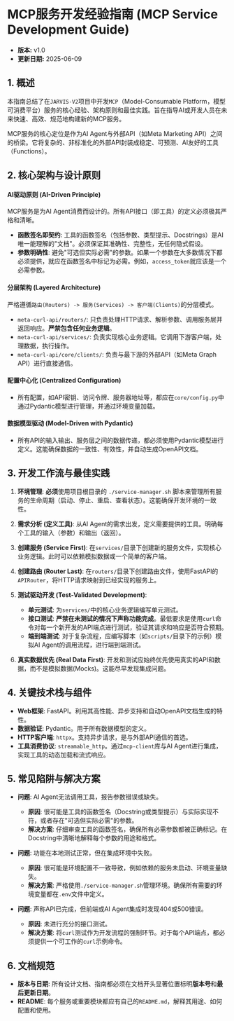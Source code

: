 
# MCP服务开发经验指南 (MCP Service Development Guide)

- **版本:** v1.0
- **更新日期:** 2025-06-09

## 1. 概述

本指南总结了在`JARVIS-V2`项目中开发`MCP`（Model-Consumable Platform，模型可消费平台）服务的核心经验、架构原则和最佳实践。旨在指导AI或开发人员在未来快速、高效、规范地构建新的MCP服务。

MCP服务的核心定位是作为AI Agent与外部API（如Meta Marketing API）之间的桥梁。它将复杂的、非标准化的外部API封装成稳定、可预测、AI友好的工具（Functions）。

## 2. 核心架构与设计原则

#### **AI驱动原则 (AI-Driven Principle)**
MCP服务是为AI Agent消费而设计的。所有API接口（即工具）的定义必须极其严格和清晰。

- **函数签名即契约**: 工具的函数签名（包括参数、类型提示、Docstrings）是AI唯一能理解的"文档"。必须保证其准确性、完整性，无任何隐式假设。
- **参数明确性**: 避免"可选但实际必需"的参数。如果一个参数在大多数情况下都必须提供，就应在函数签名中标记为必需。例如，`access_token`就应该是一个必需参数。

#### **分层架构 (Layered Architecture)**
严格遵循`路由(Routers) -> 服务(Services) -> 客户端(Clients)`的分层模式。

- `meta-curl-api/routers/`: 只负责处理HTTP请求、解析参数、调用服务层并返回响应。**严禁包含任何业务逻辑**。
- `meta-curl-api/services/`: 负责实现核心业务逻辑。它调用下游客户端，处理数据，执行操作。
- `meta-curl-api/core/clients/`: 负责与最下游的外部API（如Meta Graph API）进行直接通信。

#### **配置中心化 (Centralized Configuration)**
- 所有配置，如API密钥、访问令牌、服务器地址等，都应在`core/config.py`中通过Pydantic模型进行管理，并通过环境变量加载。

#### **数据模型驱动 (Model-Driven with Pydantic)**
- 所有API的输入输出、服务层之间的数据传递，都必须使用Pydantic模型进行定义。这能确保数据的一致性、有效性，并自动生成OpenAPI文档。

## 3. 开发工作流与最佳实践

1.  **环境管理**: **必须**使用项目根目录的 `./service-manager.sh` 脚本来管理所有服务的生命周期（启动、停止、重启、查看状态）。这能确保开发环境的一致性。

2.  **需求分析 (定义工具)**: 从AI Agent的需求出发，定义需要提供的工具。明确每个工具的输入（参数）和输出（返回）。

3.  **创建服务 (Service First)**: 在`services/`目录下创建新的服务文件，实现核心业务逻辑。此时可以依赖模拟数据或一个简单的客户端。

4.  **创建路由 (Router Last)**: 在`routers/`目录下创建路由文件，使用FastAPI的`APIRouter`，将HTTP请求映射到已经实现的服务上。

5.  **测试驱动开发 (Test-Validated Development)**:
    - **单元测试**: 为`services/`中的核心业务逻辑编写单元测试。
    - **接口测试**: **严禁在未测试的情况下声称功能完成**。最低要求是使用`curl`命令对每一个新开发的API端点进行测试，验证其请求和响应是否符合预期。
    - **端到端测试**: 对于复杂流程，应编写脚本（如`scripts/`目录下的示例）模拟AI Agent的调用流程，进行端到端测试。

6.  **真实数据优先 (Real Data First)**: 开发和测试应始终优先使用真实的API和数据，而不是模拟数据(Mocks)。这能尽早发现集成问题。

## 4. 关键技术栈与组件

- **Web框架**: FastAPI。利用其高性能、异步支持和自动OpenAPI文档生成的特性。
- **数据验证**: Pydantic。用于所有数据模型的定义。
- **HTTP客户端**: `httpx`。支持异步请求，是与外部API通信的首选。
- **工具消费协议**: `streamable_http`。通过`mcp-client`库与AI Agent进行集成，实现工具的动态加载和流式响应。

## 5. 常见陷阱与解决方案

- **问题**: AI Agent无法调用工具，报告参数错误或缺失。
    - **原因**: 很可能是工具的函数签名（Docstring或类型提示）与实际实现不符，或者存在"可选但实际必需"的参数。
    - **解决方案**: 仔细审查工具的函数签名，确保所有必需参数都被正确标记。在Docstring中清晰地解释每个参数的用途和格式。

- **问题**: 功能在本地测试正常，但在集成环境中失败。
    - **原因**: 很可能是环境配置不一致导致，例如依赖的服务未启动、环境变量缺失。
    - **解决方案**: 严格使用`./service-manager.sh`管理环境。确保所有需要的环境变量都在`.env`文件中定义。

- **问题**: 声称API已完成，但前端或AI Agent集成时发现404或500错误。
    - **原因**: 未进行充分的接口测试。
    - **解决方案**: 将`curl`测试作为开发流程的强制环节。对于每个API端点，都必须提供一个可工作的`curl`示例命令。

## 6. 文档规范

- **版本与日期**: 所有设计文档、指南都必须在文档开头显著位置标明**版本号**和**最后更新日期**。
- **README**: 每个服务或重要模块都应有自己的`README.md`，解释其用途、如何配置和使用。 
